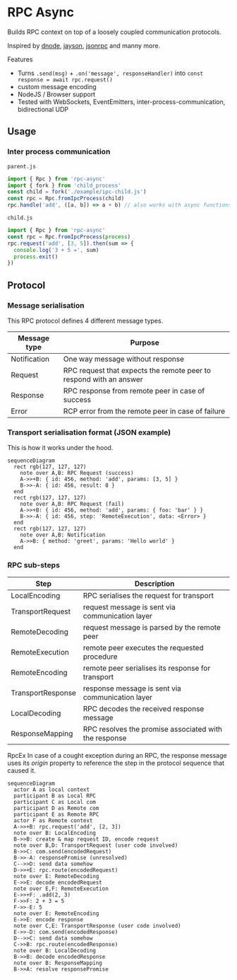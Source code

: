 # RPC Async

Builds RPC context on top of a loosely coupled communication protocols.

Inspired by [dnode](https://www.npmjs.com/package/dnode), [jayson](https://www.npmjs.com/package/jayson), [jsonrpc](https://www.jsonrpc.org/specification) and manny more.

Features

* Turns `.send(msg)` + `.on('message', responseHandler)` into `const response = await rpc.request()`
* custom message encoding
* NodeJS / Browser support
* Tested with WebSockets, EventEmitters, inter-process-communication, bidirectional UDP

## Usage

### Inter process communication
`parent.js`
```js
import { Rpc } from 'rpc-async'
import { fork } from 'child_process'
const child = fork('./example/ipc-child.js')
const rpc = Rpc.fromIpcProcess(child)
rpc.handle('add', ([a, b]) => a + b) // also works with async functions
```

`child.js`
```js
import { Rpc } from 'rpc-async'
const rpc = Rpc.fromIpcProcess(process)
rpc.request('add', [3, 5]).then(sum => {
  console.log('3 + 5 =', sum)
  process.exit()
})
```


## Protocol

### Message serialisation

This RPC protocol defines 4 different message types.

| Message type | Purpose
|---|---
| Notification | One way message without response
| Request | RPC request that expects the remote peer to respond with an answer
| Response | RPC response from remote peer in case of success
| Error | RCP error from the remote peer in case of failure


### Transport serialisation format (JSON example)
This is how it works under the hood.

```mermaid
sequenceDiagram
  rect rgb(127, 127, 127)
    note over A,B: RPC Request (success)
    A->>+B: { id: 456, method: 'add', params: [3, 5] }
    B->>-A: { id: 456, result: 8 }
  end
  rect rgb(127, 127, 127)
    note over A,B: RPC Request (fail)
    A->>+B: { id: 456, method: 'add', params: { foo: 'bar' } }
    B->>-A: { id: 456, step: 'RemoteExecution', data: <Error> }
  end
  rect rgb(127, 127, 127)
    note over A,B: Notification
    A->>B: { method: 'greet', params: 'Hello world' }
  end
```

### RPC sub-steps


| Step | Description
|---|---
| LocalEncoding | RPC serialises the request for transport
| TransportRequest | request message is sent via communication layer
| RemoteDecoding | request message is parsed by the remote peer
| RemoteExecution | remote peer executes the requested procedure
| RemoteEncoding | remote peer serialises its response for transport
| TransportResponse | response message is sent via communication layer
| LocalDecoding | RPC decodes the received response message
| ResponseMapping | RPC resolves the promise associated with the response

RpcEx
In case of a cought exception during an RPC, the response message uses its *origin* property to reference the step in the protocol sequence that caused it.

```mermaid
sequenceDiagram
  actor A as local context
  participant B as Local RPC
  participant C as Local com
  participant D as Remote com
  participant E as Remote RPC
  actor F as Remote context
  A->>+B: rpc.request('add', [2, 3])
  note over B: LocalEncoding
  B->>B: create & map request ID, encode request
  note over B,D: TransportRequest (user code involved)
  B->>C: com.send(encodedRequest)
  B->>-A: responsePromise (unresolved)
  C-->>D: send data somehow
  D->>+E: rpc.route(encodedRequest)
  note over E: RemoteDecoding
  E->>E: decode encodedRequest
  note over E,F: RemoteExecution
  E->>+F: .add(2, 3)
  F->>F: 2 + 3 = 5
  F->>-E: 5
  note over E: RemoteEncoding
  E->>E: encode response
  note over C,E: TransportResponse (user code involved)
  E->>-D: com.send(encodedResponse)
  D-->>C: send data somehow
  C->>B: rpc.route(encodedResponse)
  note over B: LocalDecoding
  B->>B: decode encodedResponse
  note over B: ResponseMapping
  B->>A: resolve responsePromise

```